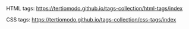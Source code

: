 HTML tags: https://tertiomodo.github.io/tags-collection/html-tags/index

CSS tags: https://tertiomodo.github.io/tags-collection/css-tags/index
